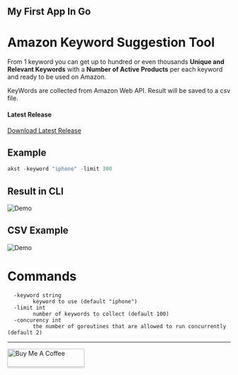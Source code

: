 ## My First App In Go

# Amazon Keyword Suggestion Tool
From 1 keyword you can get up to hundred or even thousands **Unique and Relevant Keywords** with a **Number of Active Products** per each keyword and ready to be used on Amazon.

KeyWords are collected from Amazon Web API.
Result will be saved to a csv file.

#### Latest Release
[Download Latest Release](https://github.com/drawrowfly/amazon-keyword-suggestion-golang/releases/)

## Example 
```go
akst -keyword "iphone" -limit 300
```
## Result in CLI
![Demo](https://i.imgur.com/O2Dgehi.png)

## CSV Example
![Demo](https://i.imgur.com/OwCLSev.png)


# Commands
```
  -keyword string
        keyword to use (default "iphone")
  -limit int
        number of keywords to collect (default 100)
  -concurency int
        the number of goroutines that are allowed to run concurrently (default 2)
```

***
<a href="https://www.buymeacoffee.com/Usom2qC" target="_blank"><img src="https://cdn.buymeacoffee.com/buttons/default-blue.png" alt="Buy Me A Coffee" style="height: 41px !important;width: 174px !important;box-shadow: 0px 3px 2px 0px rgba(190, 190, 190, 0.5) !important;-webkit-box-shadow: 0px 3px 2px 0px rgba(190, 190, 190, 0.5) !important;" ></a>
